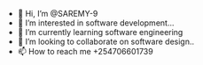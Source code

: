 - 👋 Hi, I’m @SAREMY-9
- 👀 I’m interested in software development...
- 🌱 I’m currently learning software engineering
- 💞️ I’m looking to collaborate on software design..
- 📫 How to reach me +254706601739

<!---
SAREMY-9/SAREMY-9 is a ✨ special ✨ repository because its `README.md` (this file) appears on your GitHub profile.
You can click the Preview link to take a look at your changes.
--->
